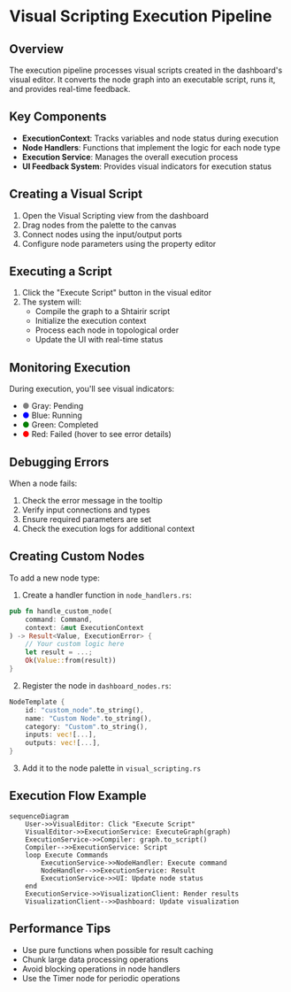 # Visual Scripting Execution Pipeline

## Overview
The execution pipeline processes visual scripts created in the dashboard's visual editor. It converts the node graph into an executable script, runs it, and provides real-time feedback.

## Key Components
- **ExecutionContext**: Tracks variables and node status during execution
- **Node Handlers**: Functions that implement the logic for each node type
- **Execution Service**: Manages the overall execution process
- **UI Feedback System**: Provides visual indicators for execution status

## Creating a Visual Script
1. Open the Visual Scripting view from the dashboard
2. Drag nodes from the palette to the canvas
3. Connect nodes using the input/output ports
4. Configure node parameters using the property editor

## Executing a Script
1. Click the "Execute Script" button in the visual editor
2. The system will:
   - Compile the graph to a Shtairir script
   - Initialize the execution context
   - Process each node in topological order
   - Update the UI with real-time status

## Monitoring Execution
During execution, you'll see visual indicators:
- <span style="color:gray">●</span> Gray: Pending
- <span style="color:blue">●</span> Blue: Running
- <span style="color:green">●</span> Green: Completed
- <span style="color:red">●</span> Red: Failed (hover to see error details)

## Debugging Errors
When a node fails:
1. Check the error message in the tooltip
2. Verify input connections and types
3. Ensure required parameters are set
4. Check the execution logs for additional context

## Creating Custom Nodes
To add a new node type:
1. Create a handler function in `node_handlers.rs`:
```rust
pub fn handle_custom_node(
    command: Command,
    context: &mut ExecutionContext
) -> Result<Value, ExecutionError> {
    // Your custom logic here
    let result = ...;
    Ok(Value::from(result))
}
```
2. Register the node in `dashboard_nodes.rs`:
```rust
NodeTemplate {
    id: "custom_node".to_string(),
    name: "Custom Node".to_string(),
    category: "Custom".to_string(),
    inputs: vec![...],
    outputs: vec![...],
}
```
3. Add it to the node palette in `visual_scripting.rs`

## Execution Flow Example
```mermaid
sequenceDiagram
    User->>VisualEditor: Click "Execute Script"
    VisualEditor->>ExecutionService: ExecuteGraph(graph)
    ExecutionService->>Compiler: graph.to_script()
    Compiler-->>ExecutionService: Script
    loop Execute Commands
        ExecutionService->>NodeHandler: Execute command
        NodeHandler-->>ExecutionService: Result
        ExecutionService->>UI: Update node status
    end
    ExecutionService->>VisualizationClient: Render results
    VisualizationClient-->>Dashboard: Update visualization
```

## Performance Tips
- Use pure functions when possible for result caching
- Chunk large data processing operations
- Avoid blocking operations in node handlers
- Use the Timer node for periodic operations